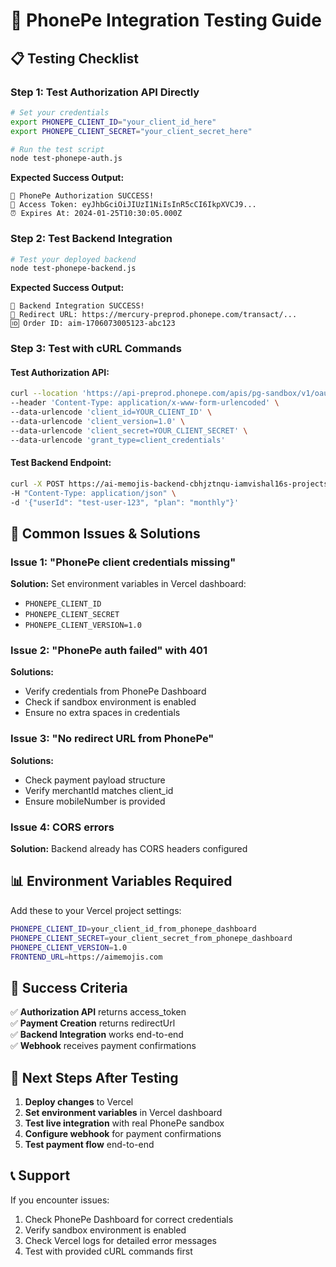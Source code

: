 # 🧪 PhonePe Integration Testing Guide

## 📋 **Testing Checklist**

### **Step 1: Test Authorization API Directly**

```bash
# Set your credentials
export PHONEPE_CLIENT_ID="your_client_id_here"
export PHONEPE_CLIENT_SECRET="your_client_secret_here"

# Run the test script
node test-phonepe-auth.js
```

**Expected Success Output:**
```
🎉 PhonePe Authorization SUCCESS!
🔑 Access Token: eyJhbGciOiJIUzI1NiIsInR5cCI6IkpXVCJ9...
⏰ Expires At: 2024-01-25T10:30:05.000Z
```

### **Step 2: Test Backend Integration**

```bash
# Test your deployed backend
node test-phonepe-backend.js
```

**Expected Success Output:**
```
🎉 Backend Integration SUCCESS!
🔗 Redirect URL: https://mercury-preprod.phonepe.com/transact/...
🆔 Order ID: aim-1706073005123-abc123
```

### **Step 3: Test with cURL Commands**

#### **Test Authorization API:**
```bash
curl --location 'https://api-preprod.phonepe.com/apis/pg-sandbox/v1/oauth/token' \
--header 'Content-Type: application/x-www-form-urlencoded' \
--data-urlencode 'client_id=YOUR_CLIENT_ID' \
--data-urlencode 'client_version=1.0' \
--data-urlencode 'client_secret=YOUR_CLIENT_SECRET' \
--data-urlencode 'grant_type=client_credentials'
```

#### **Test Backend Endpoint:**
```bash
curl -X POST https://ai-memojis-backend-cbhjztnqu-iamvishal16s-projects.vercel.app/api/phonepe/checkout \
-H "Content-Type: application/json" \
-d '{"userId": "test-user-123", "plan": "monthly"}'
```

## 🚨 **Common Issues & Solutions**

### **Issue 1: "PhonePe client credentials missing"**
**Solution:** Set environment variables in Vercel dashboard:
- `PHONEPE_CLIENT_ID`
- `PHONEPE_CLIENT_SECRET`
- `PHONEPE_CLIENT_VERSION=1.0`

### **Issue 2: "PhonePe auth failed" with 401**
**Solutions:**
- Verify credentials from PhonePe Dashboard
- Check if sandbox environment is enabled
- Ensure no extra spaces in credentials

### **Issue 3: "No redirect URL from PhonePe"**
**Solutions:**
- Check payment payload structure
- Verify merchantId matches client_id
- Ensure mobileNumber is provided

### **Issue 4: CORS errors**
**Solution:** Backend already has CORS headers configured

## 📊 **Environment Variables Required**

Add these to your Vercel project settings:

```bash
PHONEPE_CLIENT_ID=your_client_id_from_phonepe_dashboard
PHONEPE_CLIENT_SECRET=your_client_secret_from_phonepe_dashboard
PHONEPE_CLIENT_VERSION=1.0
FRONTEND_URL=https://aimemojis.com
```

## 🎯 **Success Criteria**

✅ **Authorization API** returns access_token  
✅ **Payment Creation** returns redirectUrl  
✅ **Backend Integration** works end-to-end  
✅ **Webhook** receives payment confirmations  

## 🔄 **Next Steps After Testing**

1. **Deploy changes** to Vercel
2. **Set environment variables** in Vercel dashboard
3. **Test live integration** with real PhonePe sandbox
4. **Configure webhook** for payment confirmations
5. **Test payment flow** end-to-end

## 📞 **Support**

If you encounter issues:
1. Check PhonePe Dashboard for correct credentials
2. Verify sandbox environment is enabled
3. Check Vercel logs for detailed error messages
4. Test with provided cURL commands first
